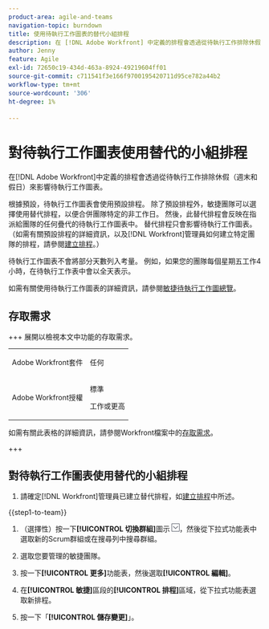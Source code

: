 ```yaml
---
product-area: agile-and-teams
navigation-topic: burndown
title: 使用待執行工作圖表的替代小組排程
description: 在 [!DNL Adobe Workfront] 中定義的排程會透過從待執行工作排除休假（週末和假日）來影響待執行工作圖表。
author: Jenny
feature: Agile
exl-id: 72650c19-434d-463a-8924-49219604ff01
source-git-commit: c711541f3e166f9700195420711d95ce782a44b2
workflow-type: tm+mt
source-wordcount: '306'
ht-degree: 1%

---
```


# 對待執行工作圖表使用替代的小組排程

在[!DNL Adobe Workfront]中定義的排程會透過從待執行工作排除休假（週末和假日）來影響待執行工作圖表。

根據預設，待執行工作圖表會使用預設排程。 除了預設排程外，敏捷團隊可以選擇使用替代排程，以便合併團隊特定的非工作日。 然後，此替代排程會反映在指派給團隊的任何疊代的待執行工作圖表中。 替代排程只會影響待執行工作圖表。 （如需有關預設排程的詳細資訊，以及[!DNL Workfront]管理員如何建立特定團隊的排程，請參閱[建立排程](../../../administration-and-setup/set-up-workfront/configure-timesheets-schedules/create-schedules.md)。）

待執行工作圖表不會將部分天數列入考量。 例如，如果您的團隊每個星期五工作4小時，在待執行工作表中會以全天表示。

如需有關使用待執行工作圖表的詳細資訊，請參閱[敏捷待執行工作圖總覽](../../../agile/use-scrum-in-an-agile-team/burndown/burndown-chart-overview.md)。

## 存取需求

+++ 展開以檢視本文中功能的存取需求。

<table style="table-layout:auto"> 
 <col> 
 </col> 
 <col> 
 </col> 
 <tbody> 
  <tr> 
   <td role="rowheader">Adobe Workfront套件</td> 
   <td> <p>任何</p> </td> 
  </tr> 
  <tr> 
   <td role="rowheader">Adobe Workfront授權</td> 
   <td> <p>標準</p> 
   <p>工作或更高</p> </td> 
  </tr>
 </tbody> 
</table>

如需有關此表格的詳細資訊，請參閱Workfront檔案中的[存取需求](/help/quicksilver/administration-and-setup/add-users/access-levels-and-object-permissions/access-level-requirements-in-documentation.md)。

+++

## 對待執行工作圖表使用替代的小組排程

1. 請確定[!DNL Workfront]管理員已建立替代排程，如[建立排程](../../../administration-and-setup/set-up-workfront/configure-timesheets-schedules/create-schedules.md)中所述。

{{step1-to-team}}

1. （選擇性）按一下&#x200B;**[!UICONTROL 切換群組]**&#x200B;圖示![切換群組圖示](assets/switch-team-icon.png)，然後從下拉式功能表中選取新的Scrum群組或在搜尋列中搜尋群組。

1. 選取您要管理的敏捷團隊。
1. 按一下&#x200B;**[!UICONTROL 更多]**&#x200B;功能表，然後選取&#x200B;**[!UICONTROL 編輯]**。

1. 在&#x200B;**[!UICONTROL 敏捷]**&#x200B;區段的&#x200B;**[!UICONTROL 排程]**&#x200B;區域，從下拉式功能表選取新排程。

1. 按一下「**[!UICONTROL 儲存變更]**」。
